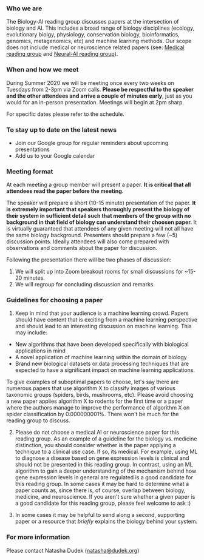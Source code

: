 ### Who we are

The Biology-AI reading group discusses papers at the intersection of biology and AI. This includes a broad range of biology disciplines (ecology, evolutionary biolgy, physiology, conservation biology, bioinformatics, genomics, metagenomics, etc) and machine learning methods. Our scope does not include medical or neuroscience related papers (see: [Medical reading group](https://github.com/ieee8023/medical-reading-group) and [Neural-AI reading group](https://sites.google.com/view/neural-ai/home?authuser=0)).

### When and how we meet

During Summer 2020 we will be meeting once every two weeks on Tuesdays from 2-3pm via Zoom calls. **Please be respectful to the speaker and the other attendees and arrive a couple of minutes early**, just as you would for an in-person presentation. Meetings will begin at 2pm sharp.

For specific dates please refer to the schedule.

### To stay up to date on the latest news

- Join our Google group for regular reminders about upcoming presentations 
- Add us to your Google calendar

### Meeting format

At each meeting a group member will present a paper. **It is critical that all attendees read the paper before the meeting**.

The speaker will prepare a short (10-15 minute) presentation of the paper. **It is extremely important that speakers thoroughly present the biology of their system in sufficient detail such that members of the group with no background in that field of biology can understand their choosen paper.** It is virtually guaranteed that attendees of any given meeting will not all have the same biology background. Presenters should prepare a few (~5) discussion points. Ideally attendees will also come prepared with observations and comments about the paper for discussion.

Following the presentation there will be two phases of discussion:
1. We will split up into Zoom breakout rooms for small discussions for ~15-20 minutes.
2. We will regroup for concluding discussion and remarks.

### Guidelines for choosing a paper

1. Keep in mind that your audience is a machine learning crowd. Papers should have content that is exciting from a machine learning perspective and should lead to an interesting discussion on machine learning. This may include:    
  - New algorithms that have been developed specifically with biological applications in mind
  - A novel application of machine learning within the domain of biology
  - Brand new biological datasets or data processing techniques that are expected to have a significant impact on machine learning applications. 
  
  To give examples of suboptimal papers to choose, let's say there are numerous papers that use algorithm X to classify images of various taxonomic groups (spiders, birds, mushrooms, etc). Please avoid choosing a new paper applies algorithm X to rodents for the first time or a paper where the authors manage to improve the performance of algorithm X on spider classification by 0.000000001%. There won't be much for the reading group to discuss.

2. Please do not choose a medical AI or neuroscience paper for this reading group. As an example of a guideline for the biology vs. medicine distinction, you should consider whether is the paper applying a technique to a clinical use case. If so, its medical. For example, using ML to diagnose a disease based on gene expression levels is clinical and should not be presented in this reading group. In contrast, using an ML algorithm to gain a deeper understanding of the mechanism behind how gene expression levels in general are regulated is a good candidate for this reading group. In some cases it may be hard to determine what a paper counts as, since there is, of course, overlap between biology, medicine, and neuroscience. If you aren't sure whether a given paper is a good candidate for this reading group, please feel welcome to ask :)

3. In some cases it may be helpful to send along a second, supporting paper or a resource that *briefly* explains the biology behind your system. 

### For more information

Please contact Natasha Dudek (natasha@dudek.org)

